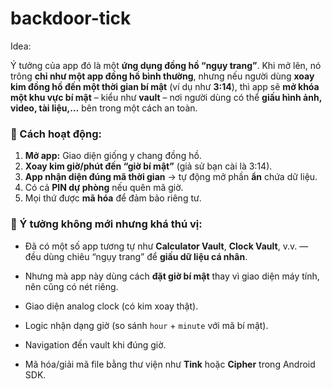 # backdoor-tick

Idea: 

Ý tưởng của app đó là một **ứng dụng đồng hồ “ngụy trang”**. Khi mở lên, nó trông **chỉ như một app đồng hồ bình thường**, nhưng nếu người dùng **xoay kim đồng hồ đến một thời gian bí mật** (ví dụ như **3:14**), thì app sẽ **mở khóa một khu vực bí mật** – kiểu như **vault** – nơi người dùng có thể **giấu hình ảnh, video, tài liệu,…** bên trong một cách an toàn.

### 📱 Cách hoạt động:

1. **Mở app:** Giao diện giống y chang đồng hồ.
2. **Xoay kim giờ/phút đến “giờ bí mật”** (giả sử bạn cài là 3:14).
3. **App nhận diện đúng mã thời gian** → tự động mở phần **ẩn** chứa dữ liệu.
4. Có cả **PIN dự phòng** nếu quên mã giờ.
5. Mọi thứ được **mã hóa** để đảm bảo riêng tư.

### 🔐 Ý tưởng không mới nhưng khá thú vị:

* Đã có một số app tương tự như **Calculator Vault**, **Clock Vault**, v.v. — đều dùng chiêu “ngụy trang” để **giấu dữ liệu cá nhân**.
* Nhưng mà app này dùng cách **đặt giờ bí mật** thay vì giao diện máy tính, nên cũng có nét riêng.


* Giao diện analog clock (có kim xoay thật).
* Logic nhận dạng giờ (so sánh `hour` + `minute` với mã bí mật).
* Navigation đến vault khi đúng giờ.
* Mã hóa/giải mã file bằng thư viện như **Tink** hoặc **Cipher** trong Android SDK.

